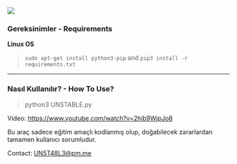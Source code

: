 ![](https://media-dominaria.cursecdn.com/avatars/thumbnails/133/367/320/160/636399538505025043.png)

### Gereksinimler - Requirements
**Linux OS**
>`sudo apt-get install python3-pip`
and
`pip3 install -r requirements.txt`



------------

### Nasıl Kullanılır? - How To Use?
>python3 UNSTABLE.py

Video: https://www.youtube.com/watch?v=2hib9WjpJo8


Bu araç sadece eğitim amaçlı kodlanmış olup, doğabilecek zararlardan tamamen kullanıcı sorumludur.


Contact: UN5T48L3@pm.me
